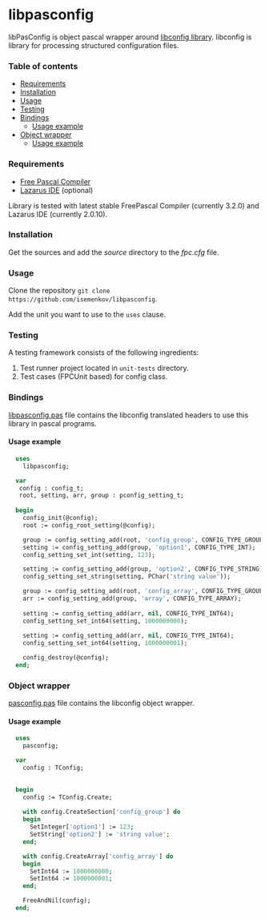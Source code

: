 # libpasconfig
libPasConfig is object pascal wrapper around [libconfig library](https://github.com/hyperrealm/libconfig). libconfig is library for processing structured configuration files.


### Table of contents

  * [Requirements](#requirements)
  * [Installation](#installation)
  * [Usage](#usage)
  * [Testing](#testing)
  * [Bindings](#bindings)
    * [Usage example](#usage-example)
  * [Object wrapper](#object-wrapper)
    * [Usage example](#usage-example-1)



### Requirements

* [Free Pascal Compiler](http://freepascal.org)
* [Lazarus IDE](http://www.lazarus.freepascal.org/) (optional)

Library is tested with latest stable FreePascal Compiler (currently 3.2.0) and Lazarus IDE (currently 2.0.10).



### Installation

Get the sources and add the *source* directory to the *fpc.cfg* file.



### Usage

Clone the repository `git clone https://github.com/isemenkov/libpasconfig`.

Add the unit you want to use to the `uses` clause.



### Testing

A testing framework consists of the following ingredients:
1. Test runner project located in `unit-tests` directory.
2. Test cases (FPCUnit based) for config class.



### Bindings

[libpasconfig.pas](https://github.com/isemenkov/libpasconfig/blob/master/source/libpasconfig.pas) file contains the libconfig translated headers to use this library in pascal programs.

#### Usage example

```pascal
  uses
    libpasconfig;

  var
   config : config_t; 
   root, setting, arr, group : pconfig_setting_t;
 
  begin
    config_init(@config);
    root := config_root_setting(@config);

    group := config_setting_add(root, 'config_group', CONFIG_TYPE_GROUP);
    setting := config_setting_add(group, 'option1', CONFIG_TYPE_INT);
    config_setting_set_int(setting, 123);

    setting := config_setting_add(group, 'option2', CONFIG_TYPE_STRING);
    config_setting_set_string(setting, PChar('string value'));

    group := config_setting_add(root, 'config_array', CONFIG_TYPE_GROUP);
    arr := config_setting_add(group, 'array', CONFIG_TYPE_ARRAY);
    
    setting := config_setting_add(arr, nil, CONFIG_TYPE_INT64);
    config_setting_set_int64(setting, 1000000000);
    
    setting := config_setting_add(arr, nil, CONFIG_TYPE_INT64);
    config_setting_set_int64(setting, 1000000001);

    config_destroy(@config);
  end;
```

### Object wrapper

[pasconfig.pas](https://github.com/isemenkov/libpasconfig/blob/master/source/pasconfig.pas) file contains the libconfig object wrapper.

#### Usage example

```pascal
  uses
    pasconfig;

  var
    config : TConfig;
  

  begin
    config := TConfig.Create;
    
    with config.CreateSection['config_group'] do
    begin
      SetInteger['option1'] := 123;
      SetString['option2'] := 'string value';
    end;

    with config.CreateArray['config_array'] do
    begin
      SetInt64 := 1000000000;
      SetInt64 := 1000000001;
    end;

    FreeAndNil(config);
  end;
```

